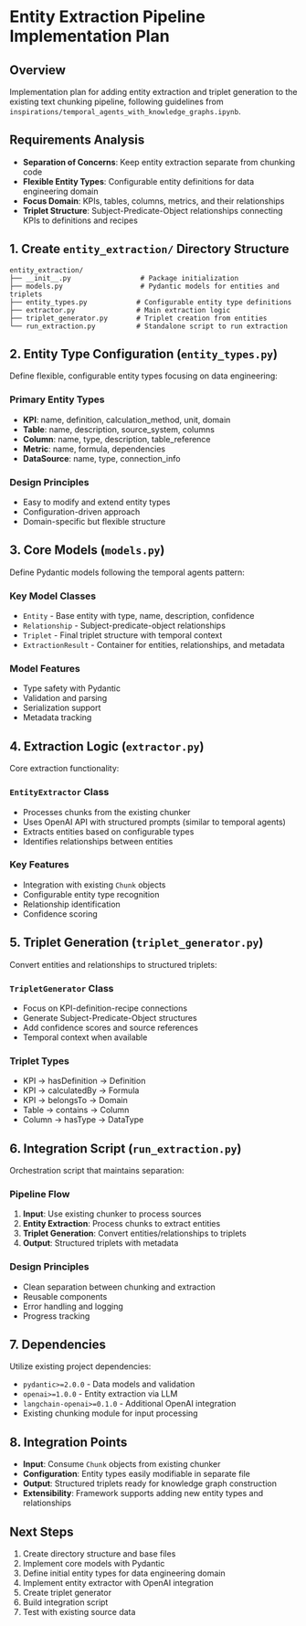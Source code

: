 # Entity Extraction Pipeline Implementation Plan

## Overview
Implementation plan for adding entity extraction and triplet generation to the existing text chunking pipeline, following guidelines from `inspirations/temporal_agents_with_knowledge_graphs.ipynb`.

## Requirements Analysis
- **Separation of Concerns**: Keep entity extraction separate from chunking code
- **Flexible Entity Types**: Configurable entity definitions for data engineering domain
- **Focus Domain**: KPIs, tables, columns, metrics, and their relationships
- **Triplet Structure**: Subject-Predicate-Object relationships connecting KPIs to definitions and recipes

## 1. Create `entity_extraction/` Directory Structure
```
entity_extraction/
├── __init__.py                 # Package initialization
├── models.py                   # Pydantic models for entities and triplets  
├── entity_types.py            # Configurable entity type definitions
├── extractor.py               # Main extraction logic
├── triplet_generator.py       # Triplet creation from entities
└── run_extraction.py          # Standalone script to run extraction
```

## 2. Entity Type Configuration (`entity_types.py`)
Define flexible, configurable entity types focusing on data engineering:

### Primary Entity Types
- **KPI**: name, definition, calculation_method, unit, domain
- **Table**: name, description, source_system, columns
- **Column**: name, type, description, table_reference
- **Metric**: name, formula, dependencies
- **DataSource**: name, type, connection_info

### Design Principles
- Easy to modify and extend entity types
- Configuration-driven approach
- Domain-specific but flexible structure

## 3. Core Models (`models.py`)
Define Pydantic models following the temporal agents pattern:

### Key Model Classes
- `Entity` - Base entity with type, name, description, confidence
- `Relationship` - Subject-predicate-object relationships
- `Triplet` - Final triplet structure with temporal context
- `ExtractionResult` - Container for entities, relationships, and metadata

### Model Features
- Type safety with Pydantic
- Validation and parsing
- Serialization support
- Metadata tracking

## 4. Extraction Logic (`extractor.py`)
Core extraction functionality:

### `EntityExtractor` Class
- Processes chunks from the existing chunker
- Uses OpenAI API with structured prompts (similar to temporal agents)
- Extracts entities based on configurable types
- Identifies relationships between entities

### Key Features
- Integration with existing `Chunk` objects
- Configurable entity type recognition
- Relationship identification
- Confidence scoring

## 5. Triplet Generation (`triplet_generator.py`)
Convert entities and relationships to structured triplets:

### `TripletGenerator` Class
- Focus on KPI-definition-recipe connections
- Generate Subject-Predicate-Object structures
- Add confidence scores and source references
- Temporal context when available

### Triplet Types
- KPI → hasDefinition → Definition
- KPI → calculatedBy → Formula
- KPI → belongsTo → Domain
- Table → contains → Column
- Column → hasType → DataType

## 6. Integration Script (`run_extraction.py`)
Orchestration script that maintains separation:

### Pipeline Flow
1. **Input**: Use existing chunker to process sources
2. **Entity Extraction**: Process chunks to extract entities
3. **Triplet Generation**: Convert entities/relationships to triplets
4. **Output**: Structured triplets with metadata

### Design Principles
- Clean separation between chunking and extraction
- Reusable components
- Error handling and logging
- Progress tracking

## 7. Dependencies
Utilize existing project dependencies:
- `pydantic>=2.0.0` - Data models and validation
- `openai>=1.0.0` - Entity extraction via LLM
- `langchain-openai>=0.1.0` - Additional OpenAI integration
- Existing chunking module for input processing

## 8. Integration Points
- **Input**: Consume `Chunk` objects from existing chunker
- **Configuration**: Entity types easily modifiable in separate file
- **Output**: Structured triplets ready for knowledge graph construction
- **Extensibility**: Framework supports adding new entity types and relationships

## Next Steps
1. Create directory structure and base files
2. Implement core models with Pydantic
3. Define initial entity types for data engineering domain
4. Implement entity extractor with OpenAI integration
5. Create triplet generator
6. Build integration script
7. Test with existing source data